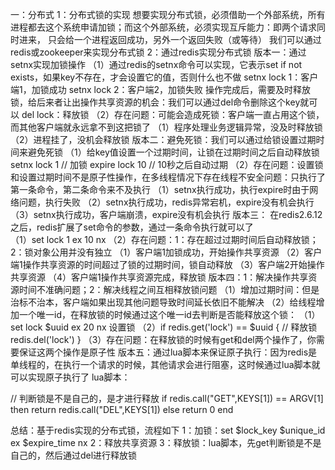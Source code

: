 一：分布式
1：分布式锁的实现
想要实现分布式锁，必须借助一个外部系统，所有进程都去这个系统申请加锁；而这个外部系统，必须实现互斥能力：即两个请求同时进来，
只会给一个进程返回成功，另外一个返回失败（或等待）
我们可以通过redis或zookeeper来实现分布式锁
2：通过redis实现分布式锁
版本一：通过setnx实现加锁操作
（1）通过redis的setnx命令可以实现，它表示set if not exists，如果key不存在，才会设置它的值，否则什么也不做
     setnx lock 1：客户端1，加锁成功
     setnx lock 2：客户端2，加锁失败
     操作完成后，需要及时释放锁，给后来者让出操作共享资源的机会：我们可以通过del命令删除这个key就可以
     del lock：释放锁
（2）存在问题：可能会造成死锁：客户端一直占用这个锁，而其他客户端就永远拿不到这把锁了
    （1）程序处理业务逻辑异常，没及时释放锁
    （2）进程挂了，没机会释放锁
版本二：避免死锁：我们可以通过给锁设置过期时间来避免死锁
（1）给key值设置一个过期时间，让锁在过期时间之后自动释放锁
      setnx lock 1  // 加锁
      expire lock 10  // 10秒之后自动过期
（2）存在问题：设置锁和设置过期时间不是原子性操作，在多线程情况下存在线程不安全问题：只执行了第一条命令，第二条命令来不及执行
   （1）setnx执行成功，执行expire时由于网络问题，执行失败
   （2）setnx执行成功，redis异常宕机，expire没有机会执行
   （3）setnx执行成功，客户端崩溃，expire没有机会执行
版本三： 在redis2.6.12之后，redis扩展了set命令的参数，通过一条命令执行就可以了     
 （1）set lock 1 ex 10 nx
 （2）存在问题：1：存在超过过期时间后自动释放锁；2：锁对象公用并没有独立
    （1）客户端1加锁成功，开始操作共享资源
    （2）客户端1操作共享资源的时间超过了锁的过期时间，锁自动释放
    （3）客户端2开始操作共享资源
    （4）客户端1操作共享资源完成，释放锁
版本四：1：解决操作共享资源时间不准确问题；2：解决线程之间互相释放锁问题
 （1）增加过期时间：但是治标不治本，客户端如果出现其他问题导致时间延长依旧不能解决
 （2）给线程增加一个唯一id，在释放锁的时候通过这个唯一id去判断是否能释放这个锁：
     （1）set lock $uuid ex 20 nx  设置锁
     （2）if redis.get('lock') == $uuid {
            // 释放锁
            redis.del('lock')
         }
 （3）存在问题：在释放锁的时候有get和del两个操作了，你需要保证这两个操作是原子性
版本五：通过lua脚本来保证原子执行：因为redis是单线程的，在执行一个请求的时候，其他请求会进行阻塞，这时候通过lua脚本就可以实现原子执行了
 lua脚本：
 
 // 判断锁是不是自己的，是才进行释放
 if redis.call("GET",KEYS[1]) == ARGV[1]
 then 
   return redis.call("DEL",KEYS[1])
 else
   return 0
 end
 
总结：基于redis实现的分布式锁，流程如下
1：加锁：set $lock_key $unique_id ex $expire_time nx
2：释放共享资源
3：释放锁：lua脚本，先get判断锁是不是自己的，然后通过del进行释放锁






 
